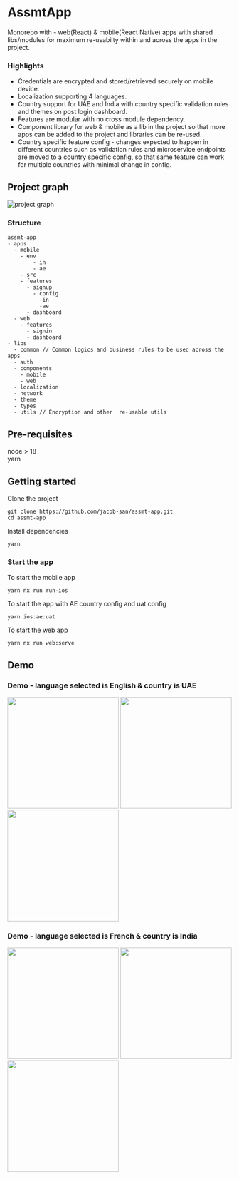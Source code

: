 # AssmtApp

Monorepo with - web(React) & mobile(React Native) apps with shared libs/modules for maximum re-usabilty within and across the apps in the project.

### Highlights

- Credentials are encrypted and stored/retrieved securely on mobile device.
- Localization supporting 4 languages.
- Country support for UAE and India with country specific validation rules and themes on post login dashboard.
- Features are modular with no cross module dependency.
- Component library for web & mobile as a lib in the project so that more apps can be added to the project and libraries can be re-used. 
- Country specific feature config - changes expected to happen in different countries such as validation rules and microservice endpoints are moved to a country specific config, so that same feature can work for multiple countries with minimal change in config. 

## Project graph

![project graph](demo/project-graph.png)

### Structure 

```
assmt-app
- apps
  - mobile
    - env
        - in
        - ae
    - src
    - features
      - signup
        - config
          -in
          -ae
      - dashboard
  - web
    - features
      - signin
      - dashboard
- libs
  - common // Common logics and business rules to be used across the apps
  - auth
  - components
    - mobile
    - web
  - localization
  - network
  - theme 
  - types
  - utils // Encryption and other  re-usable utils
```

## Pre-requisites

node > 18 <br />
yarn

## Getting started

Clone the project

```
git clone https://github.com/jacob-san/assmt-app.git
cd assmt-app
```

Install dependencies

```
yarn
```

### Start the app

To start the mobile app

```
yarn nx run run-ios
```

To start the app with AE country config and uat config

```
yarn ios:ae:uat
```

To start the web app

```
yarn nx run web:serve
```

## Demo

### Demo - language selected is English & country is UAE

<div style="display: 'inline-block'">
<img src="demo/ae_en.gif" width="250" />
<img src="demo/en_success.png" width="250" />
<img src="demo/ae_en.png" width="250" />
</div>


### Demo - language selected is French & country is India

<div style="display: 'inline-block'">
<img src="demo/in_fr.gif" width="250" />
<img src="demo/fr_success.png" width="250" />
<img src="demo/in_fr.png" width="250" />
</div>